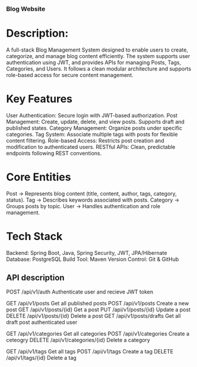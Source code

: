 ### Blog Website

# Description:

A full-stack Blog Management System designed to enable users to create, categorize, and manage blog content efficiently. 
The system supports user authentication using JWT, and provides APIs for managing Posts, Tags, Categories, and Users. 
It follows a clean modular architecture and supports role-based access for secure content management.

# Key Features

User Authentication: Secure login with JWT-based authorization.
Post Management: Create, update, delete, and view posts. Supports draft and published states.
Category Management: Organize posts under specific categories.
Tag System: Associate multiple tags with posts for flexible content filtering.
Role-based Access: Restricts post creation and modification to authenticated users.
RESTful APIs: Clean, predictable endpoints following REST conventions.

# Core Entities

Post → Represents blog content (title, content, author, tags, category, status).
Tag → Describes keywords associated with posts.
Category → Groups posts by topic.
User → Handles authentication and role management.

# Tech Stack

Backend: Spring Boot, Java, Spring Security, JWT, JPA/Hibernate
Database: PostgreSQL
Build Tool: Maven
Version Control: Git & GitHub

## API description

POST	/api/v1/auth	Authenticate user and recieve JWT token

GET	/api/v1/posts	Get all published posts
POST	/api/v1/posts	Create a new post
GET	/api/v1/posts/{id}	Get a post
PUT	/api/v1/posts/{id}	Update a post
DELETE	/api/v1/posts/{id}	Delete a post
GET	/api/v1/posts/drafts	Get all draft post authenticated user
		
GET	/api/v1/categories	Get all categories
POST	/api/v1/categories	Create a ceteogry
DELETE	/api/v1/categories/{id}	Delete a category
		
GET	/api/v1/tags	Get all tags
POST	/api/v1/tags	Create a tag
DELETE	/api/v1/tags/{id}	Delete a tag
